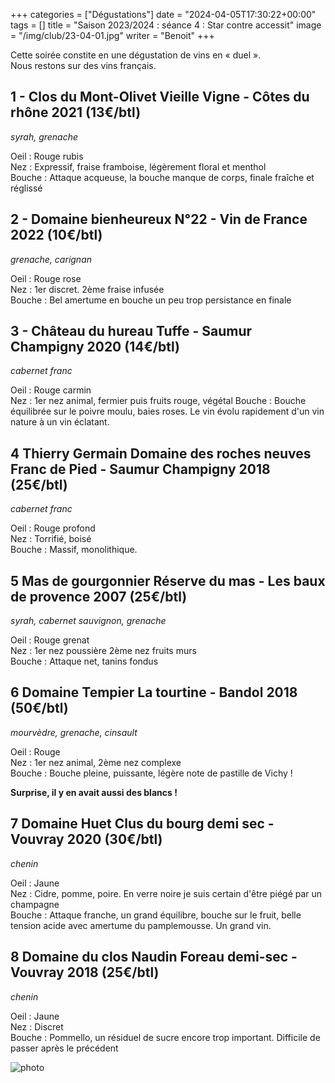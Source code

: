 +++
categories = ["Dégustations"]
date = "2024-04-05T17:30:22+00:00"
tags = []
title = "Saison 2023/2024 : séance 4 : Star contre accessit"
image = "/img/club/23-04-01.jpg"
writer = "Benoit"
+++

Cette soirée constite en une dégustation de vins en « duel ».  
Nous restons sur des vins français.

## 1 - Clos du Mont-Olivet Vieille Vigne - Côtes du rhône 2021 (13€/btl)

_syrah, grenache_  

Oeil : Rouge rubis  
Nez : Expressif, fraise framboise, légèrement floral et menthol  
Bouche : Attaque acqueuse, la bouche manque de corps, finale fraîche et réglissé

## 2 - Domaine bienheureux N°22 - Vin de France 2022 (10€/btl)

_grenache, carignan_

Oeil : Rouge rose  
Nez : 1er discret. 2ème fraise infusée  
Bouche : Bel amertume en bouche un peu trop persistance en finale

## 3 - Château du hureau Tuffe - Saumur Champigny 2020 (14€/btl)

_cabernet franc_

Oeil : Rouge carmin  
Nez : 1er nez animal, fermier puis fruits rouge, végétal
Bouche : Bouche équilibrée sur le poivre moulu, baies roses. Le vin évolu rapidement d'un vin nature à un vin éclatant.

## 4 Thierry Germain Domaine des roches neuves Franc de Pied - Saumur Champigny 2018 (25€/btl)

_cabernet franc_

Oeil : Rouge profond  
Nez : Torrifié, boisé  
Bouche : Massif, monolithique.

## 5 Mas de gourgonnier Réserve du mas - Les baux de provence 2007 (25€/btl)

_syrah, cabernet sauvignon, grenache_

Oeil : Rouge grenat  
Nez : 1er nez poussière 2ème nez fruits murs  
Bouche : Attaque net, tanins fondus

## 6 Domaine Tempier La tourtine - Bandol 2018 (50€/btl)

_mourvèdre, grenache, cinsault_

Oeil : Rouge  
Nez : 1er nez animal, 2ème nez complexe  
Bouche : Bouche pleine, puissante, légère note de pastille de Vichy !

**Surprise, il y en avait aussi des blancs !**

## 7 Domaine Huet Clus du bourg demi sec - Vouvray 2020 (30€/btl) <i class="fa fa-plus-circle"></i>

_chenin_

Oeil : Jaune  
Nez : Cidre, pomme, poire. En verre noire je suis certain d'être piégé par un champagne  
Bouche : Attaque franche, un grand équilibre, bouche sur le fruit, belle tension acide avec amertume du pamplemousse. Un grand vin.

## 8 Domaine du clos Naudin Foreau demi-sec - Vouvray 2018 (25€/btl)

_chenin_

Oeil : Jaune  
Nez : Discret  
Bouche : Pommello, un résiduel de sucre encore trop important. Difficile de passer après le précédent

![photo][1]

[1]: /img/club/23-04-02.jpg
